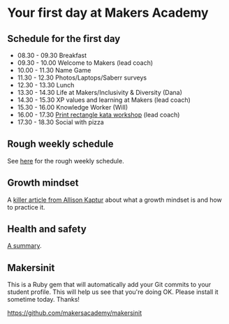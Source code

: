 # Your first day at Makers Academy

## Schedule for the first day

* 08.30 - 09.30 Breakfast
* 09.30 - 10.00 Welcome to Makers (lead coach)
* 10.00 - 11.30 Name Game
* 11.30 - 12.30 Photos/Laptops/Saberr surveys
* 12.30 - 13.30 Lunch
* 13.30 - 14.30 Life at Makers/Inclusivity & Diversity (Dana)
* 14.30 - 15.30 XP values and learning at Makers (lead coach)
* 15.30 - 16.00 Knowledge Worker (Will)
* 16.00 - 17.30 [Print rectangle kata workshop](https://github.com/makersacademy/course/blob/master/boris_bikes/print_a_rectangle_kata.md) (lead coach)
* 17.30 - 18.30 Social with pizza

## Rough weekly schedule

See [here](./example_schedule.md) for the rough weekly schedule.

## Growth mindset

A [killer article from Allison Kaptur](http://akaptur.com/blog/2015/10/10/effective-learning-strategies-for-programmers/) about what a growth mindset is and how to practice it.

## Health and safety

[A summary](https://github.com/makersacademy/course/blob/master/pills/health_and_safety.md).

## Makersinit

This is a Ruby gem that will automatically add your Git commits to your student profile.  This will help us see that you're doing OK.  Please install it sometime today.  Thanks!

https://github.com/makersacademy/makersinit
